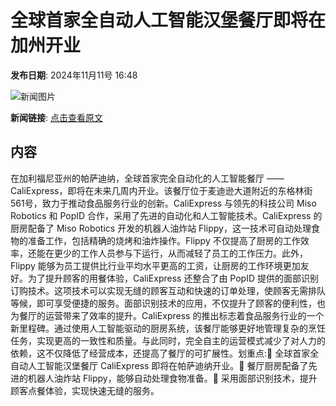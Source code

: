 # ​全球首家全自动人工智能汉堡餐厅即将在加州开业

**发布日期**: 2024年11月11号 16:48

![新闻图片](https://upload.chinaz.com/2024/1111/6386694051890229659826142.png)

**新闻链接**: [点击查看原文](https://www.aibase.com/zh/news/13141)

## 内容

在加利福尼亚州的帕萨迪纳，全球首家完全自动化的人工智能餐厅 ——CaliExpress，即将在未来几周内开业。该餐厅位于麦迪逊大道附近的东格林街561号，致力于推动食品服务行业的创新。CaliExpress 与领先的科技公司 Miso Robotics 和 PopID 合作，采用了先进的自动化和人工智能技术。CaliExpress 的厨房配备了 Miso Robotics 开发的机器人油炸站 Flippy，这一技术可自动处理食物的准备工作，包括精确的烧烤和油炸操作。Flippy 不仅提高了厨房的工作效率，还能在更少的工作人员参与下运行，从而减轻了员工的工作压力。此外，Flippy 能够为员工提供比行业平均水平更高的工资，让厨房的工作环境更加友好。为了提升顾客的用餐体验，CaliExpress 还整合了由 PopID 提供的面部识别订购技术。这项技术可以实现无缝的顾客互动和快速的订单处理，使顾客无需排队等候，即可享受便捷的服务。面部识别技术的应用，不仅提升了顾客的便利性，也为餐厅的运营带来了效率的提升。CaliExpress 的推出标志着食品服务行业的一个新里程碑。通过使用人工智能驱动的厨房系统，该餐厅能够更好地管理复杂的烹饪任务，实现更高的一致性和质量。与此同时，完全自主的运营模式减少了对人力的依赖，这不仅降低了经营成本，还提高了餐厅的可扩展性。划重点:🍔 全球首家全自动人工智能汉堡餐厅 CaliExpress 即将在帕萨迪纳开业。🤖 餐厅厨房配备了先进的机器人油炸站 Flippy，能够自动处理食物准备。👤 采用面部识别技术，提升顾客点餐体验，实现快速无缝的服务。
